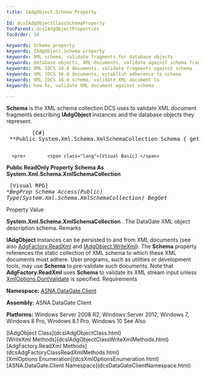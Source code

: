 ```yaml
---
title: IAdgObject.Schema Property

Id: dcsIAdgObjectClassSchemaProperty
TocParent: dcsIAdgObjectProperties
TocOrder: 14

keywords: Schema property
keywords: IAdgObject.Schema property
keywords: XML schema, validate fragments for database objects
keywords: database objects, XML documents, validate against schema fragments
keywords: XML [DCS 16.0 documents, validate fragments against schema
keywords: XML [DCS 16.0 documents, establish adherence to schema
keywords: XML [DCS 16.0 schema, validate XML document to
keywords: how to, validate XML document against schema

---
```


**Schema** is the XML schema collection DCS uses to validate XML document fragments describing **IAdgObject** instances and the database objects they represent.
<pre>        <span class="lang">[C#]</span>
 **Public System.Xml.Schema.XmlSchemaCollection Schema { get }** 
      </pre>
      <pre>        <span class="lang">[Visual Basic] </span>
 **Public ReadOnly Property Schema As System.Xml.Schema.XmlSchemaCollection** 
      </pre>
      <pre class="prettyprint">
        <span class="lang">[Visual RPG]</span>
 **BegProp Schema Access(*Public) Type(System.Xml.Schema.XmlSchemaCollection)
   BegGet** 
      </pre>

Property Value

**System.Xml.Schema.XmlSchemaCollection** . The DataGate XML object description schema. 
Remarks

**IAdgObject** instances can be persisted to and from XML documents (see also [AdgFactory.ReadXml](dcsAdgFactoryClassReadXmlMethods.html) and [IAdgObject.WriteXml](dcsIAdgObjectClassWriteXmlMethods.html)). The **Schema** property references the static collection of XML schema to which these XML documents must adhere. User programs, such as utilities or development tools, may use **Schema** to pre-validate such documents. Note that **AdgFactory.ReadXml** uses **Schema** to validate its XML stream input unless [ XmlOptions.DontValidate](dcsXmlOptionsEnumeration.html) is specified.
Requirements

**Namespace:** [ASNA.DataGate.Client](dcsDataGateClientNamespace.html) 

**Assembly:** ASNA DataGate Client

**Platforms:** Windows Server 2008 R2, Windows Server 2012, Windows 7, Windows 8 Pro, Windows 8.1 Pro, Windows 10
See Also

<dl />
      [IAdgObject Class](dcsIAdgObjectClass.html)
      <br />
      [WriteXml Methods](dcsIAdgObjectClassWriteXmlMethods.html)
      <br />
      [AdgFactory.ReadXml Methods](dcsAdgFactoryClassReadXmlMethods.html)
      <br />
      [XmlOptions Enumeration](dcsXmlOptionsEnumeration.html)
      <br />
      [ASNA.DataGate.Client Namespace](dcsDataGateClientNamespace.html)

